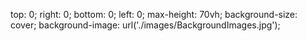 top: 0;
right: 0;
bottom: 0;
left: 0;
max-height: 70vh;
background-size: cover;
background-image: url('./images/BackgroundImages.jpg');
